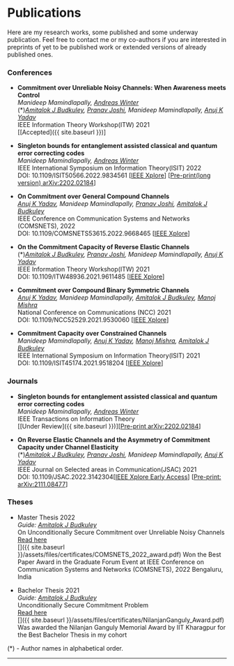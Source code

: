 # Publications
Here are my research works, some published and some underway publication. Feel free to contact me or my co-authors if you are interested in preprints of yet to be published work or extended versions of already published ones.

### Conferences
-	**Commitment over Unreliable Noisy Channels: When Awareness meets Control**\
	_Manideep Mamindlapally, [Andreas Winter](https://www.icrea.cat/Web/ScientificStaff/andreas-winter-556)_ \
    (*)_[Amitalok J Budkuley](http://www.facweb.iitkgp.ac.in/~amitalok/index.html), [Pranav Joshi](), Manideep Mamindlapally, [Anuj K Yadav](https://anujkryadav.github.io/)_ \
    IEEE Information Theory Workshop(ITW) 2021 \
    [[Accepted]({{ site.baseurl }})]

-	**Singleton bounds for entanglement assisted classical and quantum error correcting codes**\
	_Manideep Mamindlapally, [Andreas Winter](https://www.icrea.cat/Web/ScientificStaff/andreas-winter-556)_ \
    IEEE International Symposium on Information Theory(ISIT) 2022 \
    DOI: 10.1109/ISIT50566.2022.9834561 [[IEEE Xplore](https://doi.org/10.1109/ISIT50566.2022.9834561)] [[Pre-print(long version) arXiv:2202.02184](https://arxiv.org/abs/2202.02184)]
-	**On Commitment over General Compound Channels** \
	_[Anuj K Yadav](https://anujkryadav.github.io/), Manideep Mamindlapally, [Pranav Joshi](), [Amitalok J Budkuley](http://www.facweb.iitkgp.ac.in/~amitalok/index.html)_ \
    IEEE Conference on Communication Systems and Networks (COMSNETS), 2022 \
    DOI: 10.1109/COMSNETS53615.2022.9668465 [[IEEE Xplore](https://doi.org/10.1109/COMSNETS53615.2022.9668465)]
-	**On the Commitment Capacity of Reverse Elastic Channels**\
	(*)_[Amitalok J Budkuley](http://www.facweb.iitkgp.ac.in/~amitalok/index.html), [Pranav Joshi](), Manideep Mamindlapally, [Anuj K Yadav](https://anujkryadav.github.io/)_ \
    IEEE Information Theory Workshop(ITW) 2021 \
    DOI: 10.1109/ITW48936.2021.9611485 [[IEEE Xplore](https://doi.org/10.1109/ITW48936.2021.9611485)]
-	**Commitment over Compound Binary Symmetric Channels** \
	_[Anuj K Yadav](https://anujkryadav.github.io/), Manideep Mamindlapally, [Amitalok J Budkuley](http://www.facweb.iitkgp.ac.in/~amitalok/index.html), [Manoj Mishra](https://www.niser.ac.in/users/manojmishra)_ \
    National Conference on Communications (NCC) 2021 \
    DOI: 10.1109/NCC52529.2021.9530060 [[IEEE Xplore](https://doi.org/10.1109/NCC52529.2021.9530060)]
-	**Commitment Capacity over Constrained Channels** \
	_Manideep Mamindlapally, [Anuj K Yadav](https://anujkryadav.github.io/), [Manoj Mishra](https://www.niser.ac.in/users/manojmishra), [Amitalok J Budkuley](http://www.facweb.iitkgp.ac.in/~amitalok/index.html)_ \
    IEEE International Symposium on Information Theory(ISIT) 2021 \
    DOI: 10.1109/ISIT45174.2021.9518204 [[IEEE Xplore](https://doi.org/10.1109/ISIT45174.2021.9518204)]


### Journals
-   **Singleton bounds for entanglement assisted classical and quantum error correcting codes**\
	_Manideep Mamindlapally, [Andreas Winter](https://www.icrea.cat/Web/ScientificStaff/andreas-winter-556)_ \
    IEEE Transactions on Information Theory \
    [[Under Review]({{ site.baseurl }})][[Pre-print arXiv:2202.02184](https://arxiv.org/abs/2202.02184)]

-	**On Reverse Elastic Channels and the Asymmetry of Commitment Capacity under Channel Elasticity**\
	(*)_[Amitalok J Budkuley](http://www.facweb.iitkgp.ac.in/~amitalok/index.html), [Pranav Joshi](), Manideep Mamindlapally, [Anuj K Yadav](https://anujkryadav.github.io/)_ \
    IEEE Journal on Selected areas in Communication(JSAC) 2021 \
    DOI: 10.1109/JSAC.2022.3142304[[IEEE Xplore Early Access](https://doi.org/10.1109/JSAC.2022.3142304)] [[Pre-print: arXiv:2111.08477](https://arxiv.org/abs/2111.08477)]

<!-- ## Manuscripts
-   **Singleton bounds for entanglement assisted classical and quantum error correcting codes**\
	_Manideep Mamindlapally, Andreas Winter_ \
    [[Pre-print(long version) arXiv:2202.02184](https://arxiv.org/abs/2202.02184)] -->

### Theses
- Master Thesis 2022 \
_Guide: [Amitalok J Budkuley](http://www.facweb.iitkgp.ac.in/~amitalok/index.html)_ \
On Unconditionally Secure Commitment over Unreliable Noisy Channels \
[Read here](assets/files/prints/Masters_Thesis.pdf) \
[<i class="fa fa-trophy" aria-hidden="true"></i>]({{ site.baseurl }}/assets/files/certificates/COMSNETS_2022_award.pdf)  Won the Best Paper Award in the Graduate Forum Event at IEEE Conference on Communication Systems and Networks (COMSNETS), 2022 Bengaluru, India

- Bachelor Thesis 2021 \
_Guide: [Amitalok J Budkuley](http://www.facweb.iitkgp.ac.in/~amitalok/index.html)_ \
Unconditionally Secure Commitment Problem \
[Read here](assets/files/prints/Bachelor_Thesis_Manideep_17EC34003/main.pdf) \
[<i class="fa fa-trophy" aria-hidden="true"></i>]({{ site.baseurl }}/assets/files/certificates/NilanjanGanguly_Award.pdf) Was awarded the Nilanjan Ganguly Memorial Award by IIT Kharagpur for the Best Bachelor Thesis in my cohort

(*) - Author names in alphabetical order.

---
